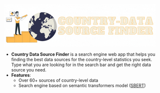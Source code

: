 ![](Country_source_finder_cropped.gif)

- **Country Data Source Finder** is a search engine web app that helps you finding the best data sources for the country-level statistics you seek. Type what you are looking for in the search bar and get the right data source you need.
- **Features**:
  - Over 60+ sources of country-level data
  - Search engine based on semantic transformers model ([SBERT](https://www.sbert.net/))
